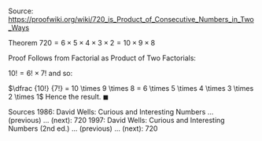 # 

Source: https://proofwiki.org/wiki/720_is_Product_of_Consecutive_Numbers_in_Two_Ways

Theorem
$720 = 6 \times 5 \times 4 \times 3 \times 2 = 10 \times 9 \times 8$


Proof
Follows from Factorial as Product of Two Factorials:

$10! = 6! \times 7!$
and so:

$\dfrac {10!} {7!} = 10 \times 9 \times 8 = 6 \times 5 \times 4 \times 3 \times 2 \times 1$
Hence the result.
$\blacksquare$


Sources
1986: David Wells: Curious and Interesting Numbers ... (previous) ... (next): $720$
1997: David Wells: Curious and Interesting Numbers (2nd ed.) ... (previous) ... (next): $720$




